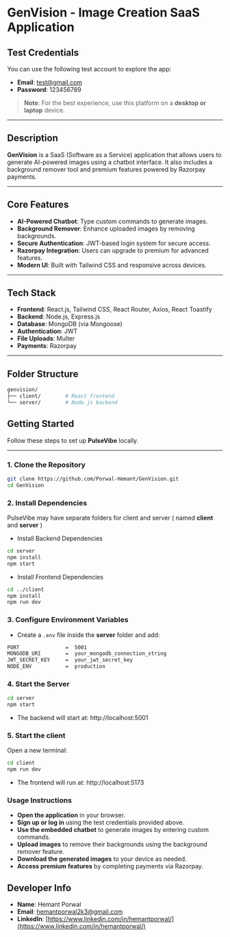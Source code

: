 # GenVision - Image Creation SaaS Application

##  Test Credentials

You can use the following test account to explore the app:

- **Email**: test@gmail.com  
- **Password**: 123456789

> **Note**: For the best experience, use this platform on a **desktop or laptop** device.

---

##  Description

**GenVision** is a SaaS (Software as a Service) application that allows users to generate AI-powered images using a chatbot interface. It also includes a background remover tool and premium features powered by Razorpay payments.

---

##  Core Features

- **AI-Powered Chatbot**: Type custom commands to generate images.
- **Background Remover**: Enhance uploaded images by removing backgrounds.
- **Secure Authentication**: JWT-based login system for secure access.
- **Razorpay Integration**: Users can upgrade to premium for advanced features.
- **Modern UI**: Built with Tailwind CSS and responsive across devices.

---

##  Tech Stack

- **Frontend**: React.js, Tailwind CSS, React Router, Axios, React Toastify  
- **Backend**: Node.js, Express.js  
- **Database**: MongoDB (via Mongoose)  
- **Authentication**: JWT  
- **File Uploads**: Multer  
- **Payments**: Razorpay  

---

##  Folder Structure

```bash
genvision/
├── client/        # React frontend
└── server/        # Node.js backend

```

##  Getting Started

Follow these steps to set up **PulseVibe** locally.

---

###  1. Clone the Repository

```bash
git clone https://github.com/Porwal-Hemant/GenVision.git
cd GenVision
```

###  2. Install Dependencies
PulseVibe may have separate folders for client and server ( named **client** and **server** )

- Install Backend Dependencies

```bash
cd server
npm install
npm start

```

-  Install Frontend Dependencies
```bash
cd ../client
npm install
npm run dev
```

###  3. Configure Environment Variables

- Create a `.env` file inside the **server** folder and add:

```bash
PORT               =  5001
MONGODB_URI        =  your_mongodb_connection_string
JWT_SECRET_KEY     =  your_jwt_secret_key
NODE_ENV           =  production
```
### 4. Start the Server

```bash
cd server
npm start

```

- The backend will start at: http://localhost:5001

### 5. Start the client

Open a new terminal:

```bash
cd client
npm run dev

```
- The frontend will run at: http://localhost:5173

###  Usage Instructions

- **Open the application** in your browser.
- **Sign up or log in** using the test credentials provided above.
- **Use the embedded chatbot** to generate images by entering custom commands.
- **Upload images** to remove their backgrounds using the background remover feature.
- **Download the generated images** to your device as needed.
- **Access premium features** by completing payments via Razorpay.

##  Developer Info

- **Name**: Hemant Porwal  
- **Email**: [hemantporwal2k3@gmail.com](mailto:hemantporwal2k3@gmail.com)  
- **LinkedIn**: [https://www.linkedin.com/in/hemantporwal/](https://www.linkedin.com/in/hemantporwal/)


